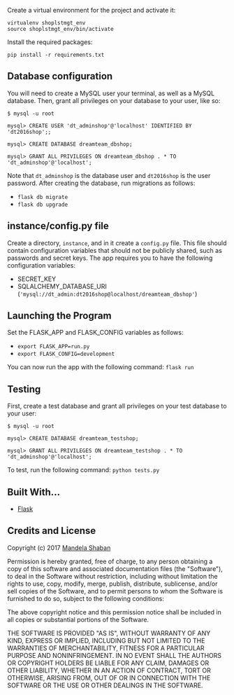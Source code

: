 
Create a virtual environment for the project and activate it:
```
virtualenv shoplstmgt_env
source shoplstmgt_env/bin/activate
```

Install the required packages:
```
pip install -r requirements.txt
```

## Database configuration
You will need to create a MySQL user your terminal, as well as a MySQL database. Then, grant all privileges on your database to your user, like so:

```
$ mysql -u root

mysql> CREATE USER 'dt_adminshop'@'localhost' IDENTIFIED BY 'dt2016shop';;

mysql> CREATE DATABASE dreamteam_dbshop;

mysql> GRANT ALL PRIVILEGES ON dreamteam_dbshop . * TO 'dt_adminshop'@'localhost';
```

Note that `dt_adminshop` is the database user and `dt2016shop` is the user password. After creating the database, run migrations as follows:

* `flask db migrate`
* `flask db upgrade`

## instance/config.py file
Create a directory, `instance`, and in it create a `config.py` file. This file should contain configuration variables that should not be publicly shared, such as passwords and secret keys. The app requires you to have the following configuration
variables:
* SECRET_KEY
* SQLALCHEMY_DATABASE_URI (`'mysql://dt_admin:dt2016shop@localhost/dreamteam_dbshop'`)

## Launching the Program
Set the FLASK_APP and FLASK_CONFIG variables as follows:

* `export FLASK_APP=run.py`
* `export FLASK_CONFIG=development`

You can now run the app with the following command: `flask run`

## Testing
First, create a test database and grant all privileges on your test database to your user:

```
$ mysql -u root

mysql> CREATE DATABASE dreamteam_testshop;

mysql> GRANT ALL PRIVILEGES ON dreamteam_testshop . * TO 'dt_adminshop'@'localhost';
```

To test, run the following command: `python tests.py`

## Built With...
* [Flask](http://flask.pocoo.org/)

## Credits and License

Copyright (c) 2017 [Mandela Shaban](https://github.com/mandelashaban593)

Permission is hereby granted, free of charge, to any person obtaining a copy of this software and associated documentation files (the "Software"), to deal in the Software without restriction, including without limitation the rights to use, copy, modify, merge, publish, distribute, sublicense, and/or sell copies of the Software, and to permit persons to whom the Software is furnished to do so, subject to the following conditions:

The above copyright notice and this permission notice shall be included in all copies or substantial portions of the Software.

THE SOFTWARE IS PROVIDED "AS IS", WITHOUT WARRANTY OF ANY KIND, EXPRESS OR IMPLIED, INCLUDING BUT NOT LIMITED TO THE WARRANTIES OF MERCHANTABILITY, FITNESS FOR A PARTICULAR PURPOSE AND NONINFRINGEMENT. IN NO EVENT SHALL THE AUTHORS OR COPYRIGHT HOLDERS BE LIABLE FOR ANY CLAIM, DAMAGES OR OTHER LIABILITY, WHETHER IN AN ACTION OF CONTRACT, TORT OR OTHERWISE, ARISING FROM, OUT OF OR IN CONNECTION WITH THE SOFTWARE OR THE USE OR OTHER DEALINGS IN THE SOFTWARE.
